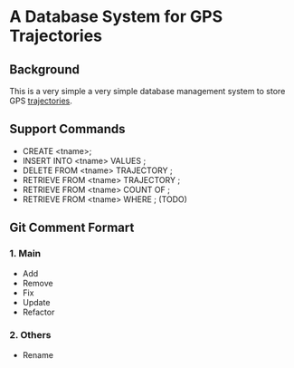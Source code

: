 # A Database System for GPS Trajectories 

## Background

This is a very simple a very simple database management system to store GPS [trajectories](http://research.microsoft.com/en-us/downloads/b16d359d-d164-469e-9fd4-daa38f2b2e13/). 


## Support Commands

* CREATE \<tname>;
* INSERT INTO \<tname> VALUES <sequence>;
* DELETE FROM \<tname> TRAJECTORY <id>;
* RETRIEVE FROM \<tname> TRAJECTORY <id>;
* RETRIEVE FROM \<tname> COUNT OF <id>;
* RETRIEVE FROM \<tname> WHERE <field><op><val>; (TODO)


## Git Comment Formart

### 1. Main
* Add
* Remove
* Fix
* Update
* Refactor

### 2. Others
* Rename
